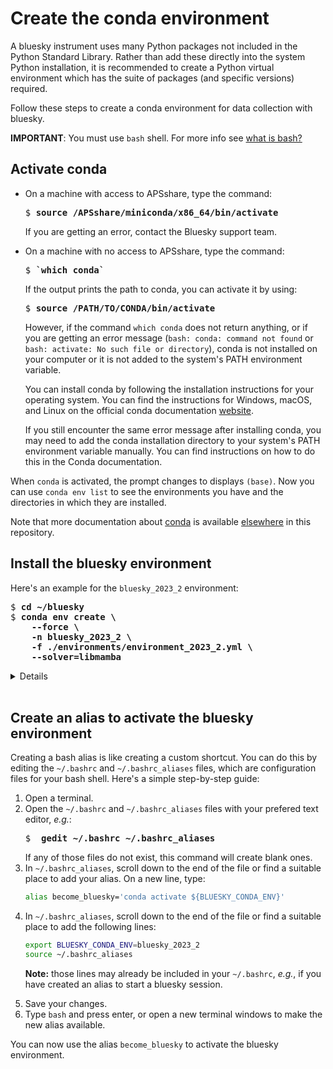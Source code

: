 # Create the conda environment

A bluesky instrument uses many Python packages not included in the Python
Standard Library.  Rather than add these directly into the system Python
installation, it is recommended to create a Python virtual environment which has
the suite of packages (and specific versions) required.

Follow these steps to create a conda environment for data collection with
bluesky.

**IMPORTANT**:  You must use `bash` shell. For more info
see [what is
bash?](https://bcda-aps.github.io/bluesky_training/reference/_FAQ.html#faq-bash>)


## Activate conda

- On a machine with access to APSshare, type the command:

    <pre>$ <b>source /APSshare/miniconda/x86_64/bin/activate</b></pre>

    If you are getting an error, contact the Bluesky support team.

- On a machine with no access to APSshare, type the command:

     <pre>$ <b>`which conda`</b></pre>

    If the output prints the path to conda, you can activate it by using:

    <pre>$ <b>source /PATH/TO/CONDA/bin/activate</b></pre>

    However, if the command `which conda` does not return anything, or if you are getting an error message (`bash: conda: command not found`
    or `bash: activate: No such file or directory`), conda is not
    installed on your computer or it is not added to the system's PATH
    environment variable.    

    You can install conda by following the installation instructions
    for your operating system. You can find the instructions for Windows,
    macOS, and Linux on the official conda documentation
    [website](https://docs.conda.io/projects/conda/en/latest/user-guide/install/index.html).

    If you still encounter the same error message after installing conda, you may need to add the conda installation directory to your system's PATH environment variable manually. You can find instructions on how to do this in the Conda documentation.



When `conda` is activated, the prompt changes to displays `(base)`. Now you can use
`conda env list` to see the environments you have and the directories
in which they are installed.

Note that more documentation about [conda](../reference/_conda_base.md) is available
[elsewhere](../reference/_conda_environment.md) in this repository.

## Install the bluesky environment
Here's an example for the `bluesky_2023_2` environment:

<pre>
$ <b>cd ~/bluesky</b>
$ <b>conda env create \
    --force \
    -n bluesky_2023_2 \
    -f ./environments/environment_2023_2.yml \
    --solver=libmamba</b>
</pre>

<details>
In the commands above, a long command has been split over several lines to make
it clearer to read and also to take less screen width. We could enter the
<code>conda env</code> command all one one line.  These commands work the same
as the one above.

<pre>
$ <b>cd ~/bluesky</b>
$ <b>conda env create --force -n bluesky_2023_2 -f ./environments/environment_2023_2.yml --solver=libmamba</b>
</pre>

</details>
<br>

## Create an alias to activate the bluesky environment

Creating a bash alias is like creating a custom shortcut. You can do this by editing the <code>~/.bashrc</code> and  <code>~/.bashrc_aliases</code> 
files, which are configuration files for your bash shell. 
Here's a simple step-by-step guide:


   <ol>
   <li>Open a terminal.</li>
   <li>Open the <code>~/.bashrc</code> and <code>~/.bashrc_aliases</code> files with your prefered text editor, 
   <i>e.g.</i>:
   <pre>$ <b> gedit ~/.bashrc ~/.bashrc_aliases </b></pre>
   If any of those files do not exist, this command will create blank ones. 
   </li>
   <li>In <code>~/.bashrc_aliases</code>, scroll down to the end of the file or find a suitable place to add your alias. 
   On a new line, type:

```bash
alias become_bluesky='conda activate ${BLUESKY_CONDA_ENV}'
```

   </li> 
   <li> In <code>~/.bashrc_aliases</code>, scroll down to the end of the file or find a suitable place to add the following lines:

```bash
export BLUESKY_CONDA_ENV=bluesky_2023_2
source ~/.bashrc_aliases
```

   <b>Note:</b> those lines may already be included in your <code>~/.bashrc</code>,
   <i>e.g.</i>, if you have created an alias to start a bluesky session.
   </li>
   <li>Save your changes.</li>
   <li>Type <code>bash</code> and press enter, or open a new terminal windows to make the new alias available.</li>

   </ol>
   You can now use the alias <code>become_bluesky</code> to activate the bluesky environment. 

